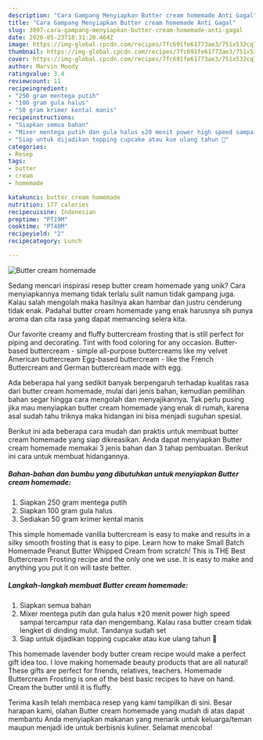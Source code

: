 ```yaml
---
description: "Cara Gampang Menyiapkan Butter cream homemade Anti Gagal"
title: "Cara Gampang Menyiapkan Butter cream homemade Anti Gagal"
slug: 3097-cara-gampang-menyiapkan-butter-cream-homemade-anti-gagal
date: 2020-05-23T18:31:20.464Z
image: https://img-global.cpcdn.com/recipes/7fc691fe61773ae3/751x532cq70/butter-cream-homemade-foto-resep-utama.jpg
thumbnail: https://img-global.cpcdn.com/recipes/7fc691fe61773ae3/751x532cq70/butter-cream-homemade-foto-resep-utama.jpg
cover: https://img-global.cpcdn.com/recipes/7fc691fe61773ae3/751x532cq70/butter-cream-homemade-foto-resep-utama.jpg
author: Marvin Moody
ratingvalue: 3.4
reviewcount: 11
recipeingredient:
- "250 gram mentega putih"
- "100 gram gula halus"
- "50 gram krimer kental manis"
recipeinstructions:
- "Siapkan semua bahan"
- "Mixer mentega putih dan gula halus ±20 menit power high speed sampai tercampur rata dan mengembang. Kalau rasa butter cream tidak lengket di dinding mulut. Tandanya sudah set"
- "Siap untuk dijadikan topping cupcake atau kue ulang tahun 🤗"
categories:
- Resep
tags:
- butter
- cream
- homemade

katakunci: butter cream homemade 
nutrition: 177 calories
recipecuisine: Indonesian
preptime: "PT19M"
cooktime: "PT40M"
recipeyield: "2"
recipecategory: Lunch

---
```



![Butter cream homemade](https://img-global.cpcdn.com/recipes/7fc691fe61773ae3/751x532cq70/butter-cream-homemade-foto-resep-utama.jpg)

Sedang mencari inspirasi resep butter cream homemade yang unik? Cara menyiapkannya memang tidak terlalu sulit namun tidak gampang juga. Kalau salah mengolah maka hasilnya akan hambar dan justru cenderung tidak enak. Padahal butter cream homemade yang enak harusnya sih punya aroma dan cita rasa yang dapat memancing selera kita.

Our favorite creamy and fluffy buttercream frosting that is still perfect for piping and decorating. Tint with food coloring for any occasion. Butter-based buttercream - simple all-purpose buttercreams like my velvet American buttercream Egg-based buttercream - like the French Buttercream and German buttercream made with egg.

Ada beberapa hal yang sedikit banyak berpengaruh terhadap kualitas rasa dari butter cream homemade, mulai dari jenis bahan, kemudian pemilihan bahan segar hingga cara mengolah dan menyajikannya. Tak perlu pusing jika mau menyiapkan butter cream homemade yang enak di rumah, karena asal sudah tahu triknya maka hidangan ini bisa menjadi suguhan spesial.


Berikut ini ada beberapa cara mudah dan praktis untuk membuat butter cream homemade yang siap dikreasikan. Anda dapat menyiapkan Butter cream homemade memakai 3 jenis bahan dan 3 tahap pembuatan. Berikut ini cara untuk membuat hidangannya.

<!--inarticleads1-->

##### Bahan-bahan dan bumbu yang dibutuhkan untuk menyiapkan Butter cream homemade:

1. Siapkan 250 gram mentega putih
1. Siapkan 100 gram gula halus
1. Sediakan 50 gram krimer kental manis


This simple homemade vanilla buttercream is easy to make and results in a silky smooth frosting that is easy to pipe. Learn how to make Small Batch Homemade Peanut Butter Whipped Cream from scratch! This is THE Best Buttercream Frosting recipe and the only one we use. It is easy to make and anything you put it on will taste better. 

<!--inarticleads2-->

##### Langkah-langkah membuat Butter cream homemade:

1. Siapkan semua bahan
1. Mixer mentega putih dan gula halus ±20 menit power high speed sampai tercampur rata dan mengembang. Kalau rasa butter cream tidak lengket di dinding mulut. Tandanya sudah set
1. Siap untuk dijadikan topping cupcake atau kue ulang tahun 🤗


This homemade lavender body butter cream recipe would make a perfect gift idea too. I love making homemade beauty products that are all natural! These gifts are perfect for friends, relatives, teachers. Homemade Buttercream Frosting is one of the best basic recipes to have on hand. Cream the butter until it is fluffy. 

Terima kasih telah membaca resep yang kami tampilkan di sini. Besar harapan kami, olahan Butter cream homemade yang mudah di atas dapat membantu Anda menyiapkan makanan yang menarik untuk keluarga/teman maupun menjadi ide untuk berbisnis kuliner. Selamat mencoba!
